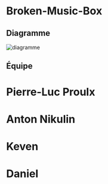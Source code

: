 # Broken-Music-Box



## Diagramme 
![diagramme](https://github.com/Timingmerkat83/Broken-Music-Box/blob/e3c54dff56b9675c3a77bf3a53cb3e828f54e78d/hardware/diagrams/Sch%C3%A9ma%20BMB.drawio.png)

## Équipe

# Pierre-Luc Proulx
# Anton Nikulin
# Keven
# Daniel